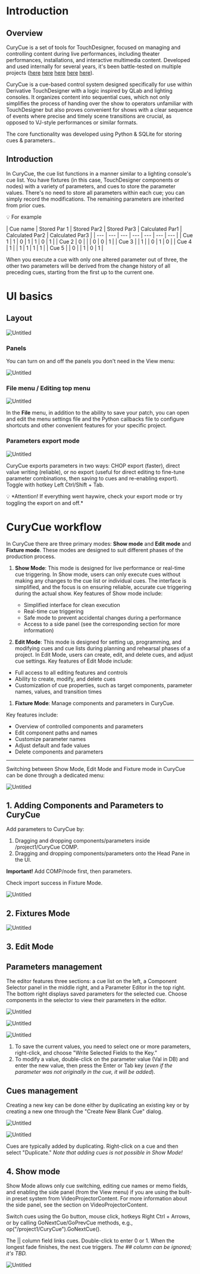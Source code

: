 # Introduction

## Overview

CuryCue is a set of tools for TouchDesigner, focused on managing and controlling content during live performances, including theater performances, installations, and interactive multimedia content. Developed and used internally for several years, it's been battle-tested on multiple projects ([here](https://1101.media/solaris/) [here](https://1101.media/curiosity-opera/) [here](https://1101.media/flora-spiens/) [here](https://1101.media/wish-delivery-multimedia-performance/) [here](https://visualartists.ru/the-rose-of-the-world/)).

CuryCue is a cue-based control system designed specifically for use within Derivative TouchDesigner with a logic inspired by QLab and lighting consoles. It organizes content into sequential cues, which not only simplifies the process of handing over the show to operators unfamiliar with TouchDesigner but also proves convenient for shows with a clear sequence of events where precise and timely scene transitions are crucial, as opposed to VJ-style performances or similar formats.

The core functionality was developed using Python & SQLite for storing cues & parameters..

## Introduction

In CuryCue, the cue list functions in a manner similar to a lighting console's cue list. You have fixtures (in this case, TouchDesigner components or nodes) with a variety of parameters, and cues to store the parameter values. There's no need to store all parameters within each cue; you can simply record the modifications. The remaining parameters are inherited from prior cues. 

<aside>
💡 For example

| Cue name | Stored Par 1 | Stored Par2 | Stored Par3 | Calculated 
Par1 | Calculated 
Par2 | Calculated 
Par3 |
| --- | --- | --- | --- | --- | --- | --- |
| Cue 1 | 1 | 0 | 1 | 1 | 0 | 1 |
| Cue 2 | 0 |  |  | 0 | 0 | 1 |
| Cue 3 |  | 1 |  | 0 | 1 | 0 |
| Cue 4 | 1 |  | 1 | 1 | 1 | 1 |
| Cue 5 |  | 0 |  | 1 | 0 | 1 |

When you execute a cue with only one altered parameter out of three, the other two parameters will be derived from the change history of all preceding cues, starting from the first up to the current one. 

</aside>

# UI basics

## Layout

![Untitled](https://mulberry-sole-9e5.notion.site/image/https%3A%2F%2Fs3-us-west-2.amazonaws.com%2Fsecure.notion-static.com%2Fa3d7742c-56e3-4820-b9bb-510b6ecf692a%2FUntitled.png?id=7f547135-7ed9-4539-b362-3e41c2e87b24&table=block&spaceId=f21a68da-c563-4b77-b77e-738b4bcf61fc&width=2000&userId=&cache=v2)

### Panels

You can turn on and off the panels you don't need in the View menu:

![Untitled](https://s3-us-west-2.amazonaws.com/secure.notion-static.com/48a22e74-f7ab-47d1-97f1-54d6ecc99248/Untitled.png)

### File menu / Editing top menu

![Untitled](https://s3-us-west-2.amazonaws.com/secure.notion-static.com/144633b1-85b8-4652-8716-a417437d06cf/Untitled.png)

In the **File** menu, in addition to the ability to save your patch, you can open and edit the menu settings file and the Python callbacks file to configure shortcuts and other convenient features for your specific project.

### Parameters export mode

![Untitled](https://s3-us-west-2.amazonaws.com/secure.notion-static.com/f75446ec-2269-4230-9077-eeb742fa6b42/Untitled.png)

CuryCue exports parameters in two ways: CHOP export (faster), direct value writing (reliable), or no export (useful for direct editing to fine-tune parameter combinations, then saving to cues and re-enabling export). Toggle with hotkey Left Ctrl/Shift + Tab.

<aside>
💡 *Attention! If everything went haywire, check your export mode or try toggling the export on and off.*

</aside>

# CuryCue workflow

In CuryCue there are three primary modes: **Show mode** and **Edit mode** and **Fixture mode**. These modes are designed to suit different phases of the production process. 

1. **Show Mode**: This mode is designed for live performance or real-time cue triggering. In Show mode, users can only execute cues without making any changes to the cue list or individual cues. The interface is simplified, and the focus is on ensuring reliable, accurate cue triggering during the actual show. Key features of Show mode include:
    - Simplified interface for clean execution
    - Real-time cue triggering
    - Safe mode to prevent accidental changes during a performance
    - Access to a side panel (see the corresponding section for more information)
    
2. **Edit Mode**: This mode is designed for setting up, programming, and modifying cues and cue lists during planning and rehearsal phases of a project. In Edit Mode, users can create, edit, and delete cues, and adjust cue settings. Key features of Edit Mode include:
- Full access to all editing features and controls
- Ability to create, modify, and delete cues
- Customization of cue properties, such as target components, parameter names, values, and transition times

1. **Fixture Mode**: Manage components and parameters in CuryCue. 

Key features include:

- Overview of controlled components and parameters
- Edit component paths and names
- Customize parameter names
- Adjust default and fade values
- Delete components and parameters

---

Switching between Show Mode, Edit Mode and Fixture mode in CuryCue can be done through a dedicated menu:

![Untitled](https://s3-us-west-2.amazonaws.com/secure.notion-static.com/8cb503b3-274b-4204-903a-42f32748084c/Untitled.png)

## 1. Adding Components and Parameters to CuryCue

Add parameters to CuryCue by:

1. Dragging and dropping components/parameters inside /project1/CuryCue COMP.
2. Dragging and dropping components/parameters onto the Head Pane in the UI.

**Important!** Add COMP/node first, then parameters.

Check import success in Fixture Mode.

![Untitled](https://s3-us-west-2.amazonaws.com/secure.notion-static.com/d17a5491-ece5-4347-b5a0-b787bce58fe0/Untitled.png)

## 2. Fixtures Mode

![Untitled](https://s3-us-west-2.amazonaws.com/secure.notion-static.com/41c9ddb6-ab8b-43a6-91dc-3c5154066a75/Untitled.png)

## 3. Edit Mode

## Parameters management

The editor features three sections: a cue list on the left, a Component Selector panel in the middle right, and a Parameter Editor in the top right. The bottom right displays saved parameters for the selected cue. Choose components in the selector to view their parameters in the editor.

![Untitled](https://s3-us-west-2.amazonaws.com/secure.notion-static.com/be6e8846-97d0-4ad3-b88c-2c9d331e67e8/Untitled.png)

![Untitled](https://s3-us-west-2.amazonaws.com/secure.notion-static.com/80ca95be-7cf3-4d24-b1ec-8c43d50dfedf/Untitled.png)

![Untitled](https://s3-us-west-2.amazonaws.com/secure.notion-static.com/72278493-677d-4edc-ba83-249406b1176d/Untitled.png)

1. To save the current values, you need to select one or more parameters, right-click, and choose "Write Selected Fields to the Key.”
2. To modify a value, double-click on the parameter value (Val in DB) and enter the new value, then press the Enter or Tab key (*even if the parameter was not originally in the cue, it will be added*).

## Cues management

Creating a new key can be done either by duplicating an existing key or by creating a new one through the "Create New Blank Cue" dialog.

![Untitled](https://s3-us-west-2.amazonaws.com/secure.notion-static.com/14ed8c44-d333-4ef4-bdf2-6ce2aeafcad6/Untitled.png)

![Untitled](https://s3-us-west-2.amazonaws.com/secure.notion-static.com/3f97aa19-1530-42ad-873a-69c21c151a57/Untitled.png)

Cues are typically added by duplicating. Right-click on a cue and then select "Duplicate." *Note that adding cues is not possible in Show Mode!*

## 4. Show mode

Show Mode allows only cue switching, editing cue names or memo fields, and enabling the side panel (from the View menu) if you are using the built-in preset system from VideoProjectorContent. For more information about the side panel, see the section on VideoProjectorContent. 

Switch cues using the Go button, mouse click, hotkeys Right Ctrl + Arrows, or by calling GoNextCue/GoPrevCue methods, e.g., op("/project1/CuryCue").GoNextCue().

The || column field links cues. Double-click to enter 0 or 1. When the longest fade finishes, the next cue triggers. *The ## column can be ignored; it's TBD.*

![Untitled](https://s3-us-west-2.amazonaws.com/secure.notion-static.com/50a8323e-7be7-422d-afcf-6b8e6af432b9/Untitled.png)

